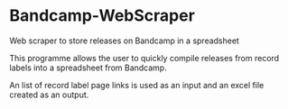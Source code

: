 # Bandcamp-WebScraper
Web scraper to store releases on Bandcamp in a spreadsheet 

This programme allows the user to quickly compile releases from record labels into a spreadsheet from Bandcamp.

An list of record label page links is used as an input and an excel file created as an output. 
